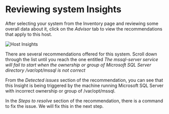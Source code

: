 # Reviewing system Insights

After selecting your system from the Inventory page and reviewing some overall data about it, click on the _Advisor_ tab to view the recommendations that apply to this host.

![Host Insights](/rhel-labs/scenarios/sql-server-insights/assets/host-homepage.png)

There are several recommendations offered for this system.  Scroll down through the list until you reach the one entitled _The mssql-server service will fail to start when the ownership or group of Microsoft SQL Server directory /var/opt/mssql is not correct_

From the _Detected issues_ section of the recommendation, you can see that this Insight is being triggered by the machine running Microsoft SQL Server with incorrect ownership or group of /var/opt/mssql.  

In the _Steps to resolve_ section of the recommendation, there is a command to fix the issue. We will fix this in the next step.
